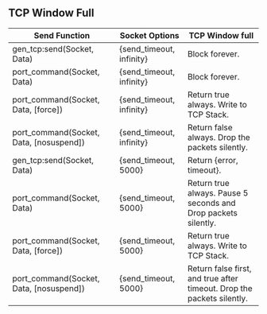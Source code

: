 
## TCP Window Full

Send Function                           | Socket Options           | TCP Window full
----------------------------------------|--------------------------|-------------------------------------------
gen_tcp:send(Socket, Data)              | {send_timeout, infinity} | Block forever.
port_command(Socket, Data)              | {send_timeout, infinity} | Block forever.
port_command(Socket, Data, [force])     | {send_timeout, infinity} | Return true always. Write to TCP Stack.
port_command(Socket, Data, [nosuspend]) | {send_timeout, infinity} | Return false always. Drop the packets silently.
gen_tcp:send(Socket, Data)              | {send_timeout, 5000}     | Return {error, timeout}.
port_command(Socket, Data)              | {send_timeout, 5000}     | Return true always. Pause 5 seconds and Drop packets silently.
port_command(Socket, Data, [force])     | {send_timeout, 5000}     | Return true always. Write to TCP Stack.
port_command(Socket, Data, [nosuspend]) | {send_timeout, 5000}     | Return false first, and true after timeout. Drop the packets silently.


